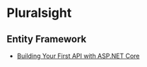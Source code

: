 # Pluralsight

## Entity Framework
- [Building Your First API with ASP.NET Core](https://app.pluralsight.com/library/courses/asp-dotnet-core-api-building-first/table-of-contents)
